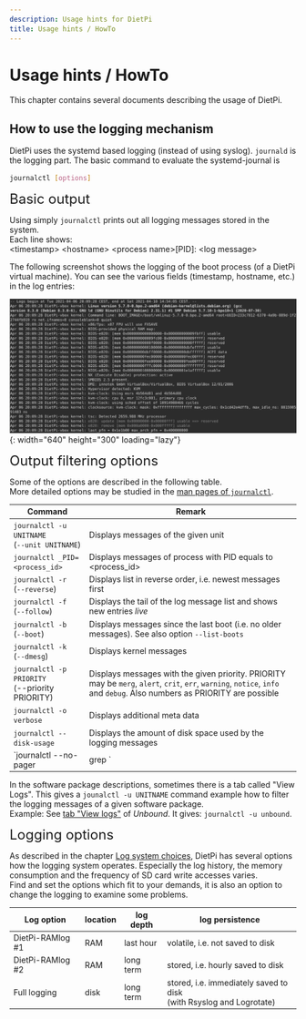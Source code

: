 ```yaml
---
description: Usage hints for DietPi
title: Usage hints / HowTo
---
```


# Usage hints / HowTo

This chapter contains several documents describing the usage of DietPi.

## How to use the logging mechanism

DietPi uses the systemd based logging (instead of using syslog). `journald` is the logging part.
The basic command to evaluate the systemd-journal is

```sh
journalctl [options]
```

<font size="+2">Basic output</font>

Using simply `journalctl` prints out all logging messages stored in the system.  
Each line shows:  
<timestamp\> <hostname\> <process name\>[PID]: <log message\>

The following screenshot shows the logging of the boot process (of a DietPi virtual machine). You can see the various fields (timestamp, hostname, etc.) in the log entries:

![DietPi logging - journalctl screenshot](assets/images/dietpi-howto-logging1.png){: width="640" height="300" loading="lazy"}

<font size="+2">Output filtering options</font>

Some of the options are described in the following table.  
More detailed options may be studied in the [man pages of `journalctl`](https://man7.org/linux/man-pages/man1/journalctl.1.html).

| Command | Remark |
| - | - |
| `journalctl -u UNITNAME` <br>(`--unit UNITNAME`) | Displays messages of the given unit |
| `journalctl _PID=<process_id>` | Displays messages of process with PID equals to <process_id\> |
| `journalctl -r` <br>(`--reverse`) | Displays list in reverse order, i.e. newest messages first |
| `journalctl -f` <br>(`--follow`) | Displays the tail of the log message list and shows new entries *live* |
| `journalctl -b` <br>(`--boot`) | Displays messages since the last boot (i.e. no older messages). See also option `--list-boots` |
| `journalctl -k` <br>(`--dmesg`) | Displays kernel messages |
| `journalctl -p PRIORITY` <br>(--priority PRIORITY) | Displays messages with the given priority. PRIORITY may be `merg`, `alert`, `crit`, `err`, `warning`, `notice`, `info` and `debug`. Also numbers as PRIORITY are possible |
| `journalctl -o verbose` | Displays additional meta data |
| `journalctl --disk-usage` | Displays the amount of disk space used by the logging messages |
| `journalctl --no-pager | grep <filter>` | Filters log messages (filtering with `grep`) |

In the software package descriptions, sometimes there is a tab called "View Logs". This gives a `jounalctl -u UNITNAME` command example how to filter the logging messages of a given software package.  
Example: See [tab "View logs"](https://dietpi.com/docs/software/dns_servers/#unbound) of *Unbound*. It gives: `journalctl -u unbound`.

<font size="+2">Logging options</font>

As described in the chapter [Log system choices](https://dietpi.com/docs/software/log_system/), DietPi has several options how the logging system operates. Especially the log history, the memory consumption and the frequency of SD card write accesses varies.  
Find and set the options which fit to your demands, it is also an option to change the logging to examine some problems.

| Log option | location | log depth | log persistence |
| - | - | - | - |
| DietPi-RAMlog #1 | RAM | last hour | volatile, i.e. not saved to disk |
| DietPi-RAMlog #2 | RAM | long term | stored, i.e. hourly saved to disk |
| Full logging | disk | long term | stored, i.e. immediately saved to disk <br>(with Rsyslog and Logrotate)|
